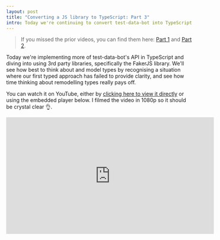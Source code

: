 ```yaml
---
layout: post
title: "Converting a JS library to TypeScript: Part 3"
intro: Today we're continuing to convert test-data-bot into TypeScript.
---
```


> If you missed the prior videos, you can find them here:
> [Part 1](/typescript-videos-test-data-bot/) and
> [Part 2](/test-data-bot-in-typescript-part-2/).

Today we're implementing more of test-data-bot's API in TypeScript and diving
into using 3rd party libraries, specifically the FakerJS library. We'll see how
best to think about and model types by recognising a situation where our first
typed approach has failed to provide clarity, and see how time thinking about
remodelling types really pays off.

You can watch it on YouTube, either by
[clicking here to view it directly](https://www.youtube.com/watch?v=3uK52uLEjJs&feature=youtu.be)
or using the embedded player below. I filmed the video in 1080p so it should be
crystal clear 👌.

<iframe width="560" height="315" src="https://www.youtube.com/embed/3uK52uLEjJs" frameborder="0" allow="accelerometer; autoplay; encrypted-media; gyroscope; picture-in-picture" allowfullscreen></iframe>
